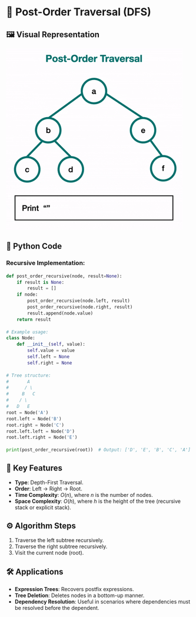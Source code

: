 # 🌲 Post-Order Traversal (DFS)

## 🖼️ Visual Representation

![Post-Order Traversal](../../Resources/post-order-traversal.gif)


## 🐍 Python Code
### Recursive Implementation:
```python
def post_order_recursive(node, result=None):
    if result is None:
        result = []
    if node:
        post_order_recursive(node.left, result)
        post_order_recursive(node.right, result)
        result.append(node.value)
    return result

# Example usage:
class Node:
    def __init__(self, value):
        self.value = value
        self.left = None
        self.right = None

# Tree structure:
#       A
#      / \
#     B   C
#    / \
#   D   E
root = Node('A')
root.left = Node('B')
root.right = Node('C')
root.left.left = Node('D')
root.left.right = Node('E')

print(post_order_recursive(root))  # Output: ['D', 'E', 'B', 'C', 'A']
````

## 🔑 Key Features

* **Type**: Depth-First Traversal.
* **Order**: Left → Right → Root.
* **Time Complexity**: $O(n)$, where $n$ is the number of nodes.
* **Space Complexity**: $O(h)$, where $h$ is the height of the tree (recursive stack or explicit stack).

## ⚙️ Algorithm Steps

1. Traverse the left subtree recursively.
2. Traverse the right subtree recursively.
3. Visit the current node (root).

## 🛠️ Applications

* **Expression Trees**: Recovers postfix expressions.
* **Tree Deletion**: Deletes nodes in a bottom-up manner.
* **Dependency Resolution**: Useful in scenarios where dependencies must be resolved before the dependent.

